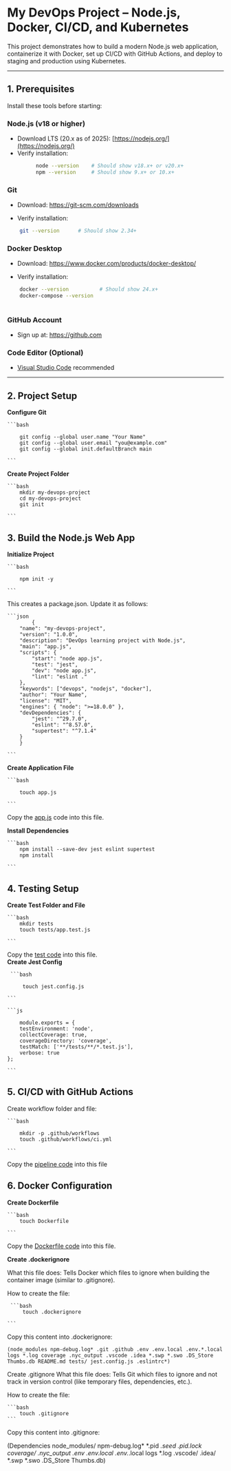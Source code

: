 
# My DevOps Project – Node.js, Docker, CI/CD, and Kubernetes

This project demonstrates how to build a modern Node.js web application, containerize it with Docker, set up CI/CD with GitHub Actions, and deploy to staging and production using Kubernetes.

---

## **1. Prerequisites**

Install these tools before starting:

### Node.js (v18 or higher)
- Download LTS (20.x as of 2025): [https://nodejs.org/](https://nodejs.org/)
- Verify installation:
  ```bash
        node --version    # Should show v18.x+ or v20.x+
        npm --version     # Should show 9.x+ or 10.x+
  ```

### Git

- Download: https://git-scm.com/downloads

- Verify installation:
```bash
    git --version      # Should show 2.34+ 

``` 

### Docker Desktop

- Download: https://www.docker.com/products/docker-desktop/

- Verify installation:

```bash
    docker --version          # Should show 24.x+
    docker-compose --version
 
```

### GitHub Account

- Sign up at: https://github.com

### Code Editor (Optional)

- [Visual Studio Code](https://code.visualstudio.com/?utm_source=chatgpt.com)
 recommended
 ---

## **2. Project Setup**
**Configure Git**

    ```bash

        git config --global user.name "Your Name"
        git config --global user.email "you@example.com"
        git config --global init.defaultBranch main

    ```

**Create Project Folder**

    ```bash
        mkdir my-devops-project
        cd my-devops-project
        git init

    ```

## **3. Build the Node.js Web App**
**Initialize Project**

    ```bash

        npm init -y

    ```
 This creates a package.json. Update it as follows:

    ```json
            {
        "name": "my-devops-project",
        "version": "1.0.0",
        "description": "DevOps learning project with Node.js",
        "main": "app.js",
        "scripts": {
            "start": "node app.js",
            "test": "jest",
            "dev": "node app.js",
            "lint": "eslint ."
        },
        "keywords": ["devops", "nodejs", "docker"],
        "author": "Your Name",
        "license": "MIT",
        "engines": { "node": ">=18.0.0" },
        "devDependencies": {
            "jest": "^29.7.0",
            "eslint": "^8.57.0",
            "supertest": "^7.1.4"
        }
        }

    ```
**Create Application File**

    ```bash

        touch app.js

    ```
   
Copy the [app.js](https://chatgpt.com/c/68b7466a-326c-8322-90f2-0a29af917fcf#full-appjs-code) code
 into this file.   

 **Install Dependencies**

    ```bash
        npm install --save-dev jest eslint supertest
        npm install

    ```
## **4. Testing Setup**
**Create Test Folder and File**

    ```bash
        mkdir tests
        touch tests/app.test.js

    ```
Copy the [test code](https://chatgpt.com/c/68b7466a-326c-8322-90f2-0a29af917fcf#test-code)
 into this file.    
 **Create Jest Config**

     ```bash

         touch jest.config.js

    ```

    ```js

        module.exports = {
        testEnvironment: 'node',
        collectCoverage: true,
        coverageDirectory: 'coverage',
        testMatch: ['**/tests/**/*.test.js'],
        verbose: true
    };

    ```

## **5. CI/CD with GitHub Actions**

Create workflow folder and file:  

    ```bash

        mkdir -p .github/workflows
        touch .github/workflows/ci.yml

    ```   
Copy the [pipeline code](https://chatgpt.com/c/68b7466a-326c-8322-90f2-0a29af917fcf#cicd-pipeline-code)
 into this file  

## **6. Docker Configuration**

**Create Dockerfile**

    ```bash
        touch Dockerfile

    ```

Copy the [Dockerfile code](https://chatgpt.com/c/68b7466a-326c-8322-90f2-0a29af917fcf#dockerfile-code)
 into this file.

 **Create .dockerignore**

 What this file does: Tells Docker which files to ignore when building the container image (similar to .gitignore).

How to create the file:

     ```bash
         touch .dockerignore

    ```
 Copy this content into .dockerignore:

    (node_modules npm-debug.log* .git .github .env .env.local .env.*.local logs *.log coverage .nyc_output .vscode .idea *.swp *.swo .DS_Store Thumbs.db README.md tests/ jest.config.js .eslintrc*)

Create .gitignore
    What this file does: Tells Git which files to ignore and not track in version control (like temporary files, dependencies, etc.).

How to create the file:

    ```bash
        touch .gitignore
    ```

 Copy this content into .gitignore:

 (Dependencies node_modules/ npm-debug.log* *.pid *.seed *.pid.lock coverage/* .nyc_output .env .env.local .env.*.local logs *.log .vscode/ .idea/ *.swp *.swo .DS_Store Thumbs.db)
